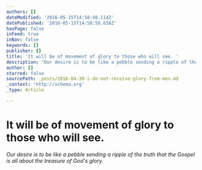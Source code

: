 ```yaml
---
authors: []
dateModified: '2016-05-15T14:58:48.114Z'
datePublished: '2016-05-15T14:58:56.658Z'
hasPage: false
inFeed: true
inNav: false
keywords: []
publisher: {}
title: 'It will be of movement of glory to those who will see. '
description: "Our desire is to be like a pebble sending a ripple of the truth that the Gospel is all about the treasure of God's glory."
author: []
starred: false
sourcePath: _posts/2016-04-30-i-do-not-receive-glory-from-men.md
_context: 'http://schema.org'
_type: Article

---
```

# It will be of movement of glory to those who will see. 

_Our desire is to be like a pebble sending a ripple of the truth that the Gospel is all about the treasure of God's glory._